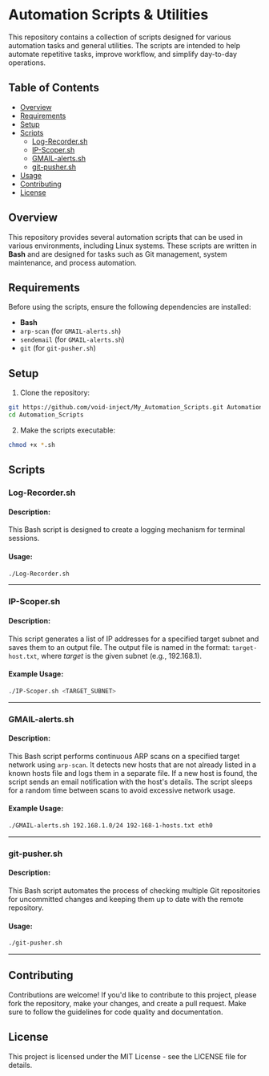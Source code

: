 # Automation Scripts & Utilities

This repository contains a collection of scripts designed for various automation tasks and general utilities. The scripts are intended to help automate repetitive tasks, improve workflow, and simplify day-to-day operations.

## Table of Contents

- [Overview](#overview)
- [Requirements](#requirements)
- [Setup](#setup)
- [Scripts](#scripts)
    - [Log-Recorder.sh](#log-recordersh)
    - [IP-Scoper.sh](#ip-scopersh)
    - [GMAIL-alerts.sh](#gmail-alertssh)
    - [git-pusher.sh](#git-pushersh)
- [Usage](#usage)
- [Contributing](#contributing)
- [License](#license)

## Overview

This repository provides several automation scripts that can be used in various environments, including Linux systems. These scripts are written in **Bash** and are designed for tasks such as Git management, system maintenance, and process automation.

## Requirements

Before using the scripts, ensure the following dependencies are installed:

- **Bash**
- `arp-scan` (for `GMAIL-alerts.sh`)
- `sendemail` (for `GMAIL-alerts.sh`)
- `git` (for `git-pusher.sh`) 

## Setup

1. Clone the repository:
```bash
git https://github.com/void-inject/My_Automation_Scripts.git Automation_Scripts
cd Automation_Scripts
```

2. Make the scripts executable:
```bash
chmod +x *.sh
```

## Scripts

### Log-Recorder.sh

#### Description:

This Bash script is designed to create a logging mechanism for terminal sessions.

#### Usage:

```bash
./Log-Recorder.sh
```

---

### IP-Scoper.sh

#### Description:

This script generates a list of IP addresses for a specified target subnet and saves them to an output file. The output file is named in the format: `target-host.txt`, where _target_ is the given subnet (e.g., 192.168.1).

#### Example Usage:

```bash
./IP-Scoper.sh <TARGET_SUBNET>
```

---

### GMAIL-alerts.sh

#### Description:

This Bash script performs continuous ARP scans on a specified target network using `arp-scan`. It detects new hosts that are not already listed in a known hosts file and logs them in a separate file. If a new host is found, the script sends an email notification with the host's details. The script sleeps for a random time between scans to avoid excessive network usage.

#### Example Usage:

```bash
./GMAIL-alerts.sh 192.168.1.0/24 192-168-1-hosts.txt eth0
```

---

### git-pusher.sh

#### Description:

This Bash script automates the process of checking multiple Git repositories for uncommitted changes and keeping them up to date with the remote repository.

#### Usage:

```bash
./git-pusher.sh
```

---
## Contributing

Contributions are welcome! If you'd like to contribute to this project, please fork the repository, make your changes, and create a pull request. Make sure to follow the guidelines for code quality and documentation.

## License

This project is licensed under the MIT License - see the LICENSE file for details.
